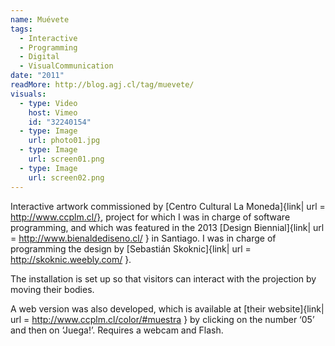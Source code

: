 ```yaml
---
name: Muévete
tags:
  - Interactive
  - Programming
  - Digital
  - VisualCommunication
date: "2011"
readMore: http://blog.agj.cl/tag/muevete/
visuals:
  - type: Video
    host: Vimeo
    id: "32240154"
  - type: Image
    url: photo01.jpg
  - type: Image
    url: screen01.png
  - type: Image
    url: screen02.png
---
```


Interactive artwork commissioned by [Centro Cultural La Moneda]{link| url = http://www.ccplm.cl/}, project for which I was in charge of software programming, and which was featured in the 2013 [Design Biennial]{link| url = http://www.bienaldediseno.cl/ } in Santiago.
I was in charge of programming the design by [Sebastián Skoknic]{link| url = http://skoknic.weebly.com/ }.

The installation is set up so that visitors can interact with the projection by moving their bodies.

A web version was also developed, which is available at [their website]{link| url = http://www.ccplm.cl/color/#muestra } by clicking on the number ‘05’ and then on ‘Juega!’.
Requires a webcam and Flash.
